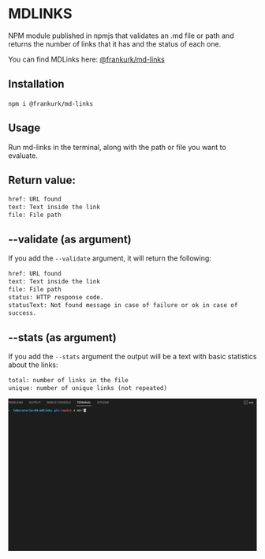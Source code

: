 # MDLINKS

NPM module published in npmjs that validates an .md file or path and returns the number of links that it has and the status of each one.

You can find MDLinks here: <a href="https://www.npmjs.com/package/@frankurk/md-links" target="_blank">@frankurk/md-links</a>

## Installation

`npm i @frankurk/md-links`

## Usage

Run md-links in the terminal, along with the path or file you want to evaluate.



## Return value:

```
href: URL found
text: Text inside the link
file: File path
```


## --validate (as argument)
If you add the `--validate` argument, it will return the following:
```
href: URL found
text: Text inside the link
file: File path
status: HTTP response code.
statusText: Not found message in case of failure or ok in case of success.
```


## --stats (as argument)
If you add the `--stats` argument the output will be a text with basic statistics about the links:
```
total: number of links in the file
unique: number of unique links (not repeated)
```

<img src='mdlinks-demo.gif'/>






